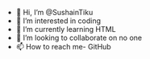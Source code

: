 - 👋 Hi, I’m @SushainTiku
- 👀 I’m interested in coding
- 🌱 I’m currently learning HTML
- 💞️ I’m looking to collaborate on no one
- 📫 How to reach me- GitHub

<!---
SushainTiku/SushainTiku is a ✨ special ✨ repository because its `README.md` (this file) appears on your GitHub profile.
You can click the Preview link to take a look at your changes.
--->
